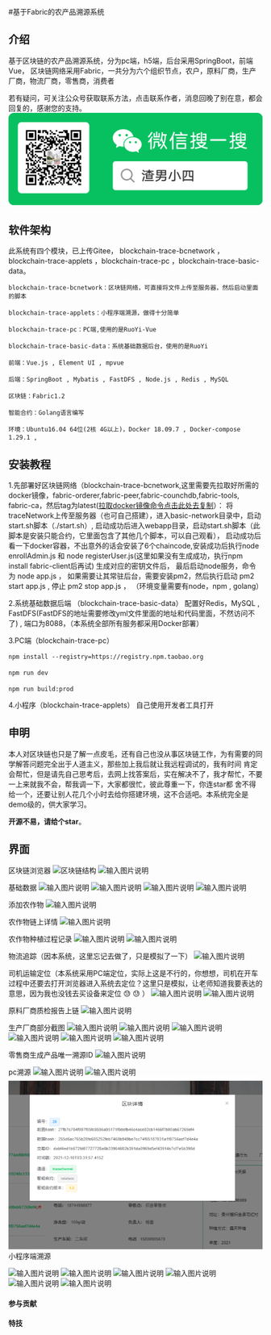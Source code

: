 #基于Fabric的农产品溯源系统  

## 介绍
    
基于区块链的农产品溯源系统，分为pc端，h5端，后台采用SpringBoot，前端Vue，
区块链网络采用Fabric，一共分为六个组织节点，农户，原料厂商，生产厂商，物流厂商，零售商，消费者  

若有疑问，可关注公众号获取联系方法，点击联系作者，消息回晚了别在意，都会回复的，感谢您的支持。    
![输入图片说明](install-fabric-env/image.png)

## 软件架构

此系统有四个模块，已上传Gitee， blockchain-trace-bcnetwork ，blockchain-trace-applets ，blockchain-trace-pc ，blockchain-trace-basic-data。

    blockchain-trace-bcnetwork：区块链网络，可直接将文件上传至服务器，然后启动里面的脚本

    blockchain-trace-applets：小程序端溯源，做得十分简单

    blockchain-trace-pc：PC端,使用的是RuoYi-Vue

    blockchain-trace-basic-data：系统基础数据后台，使用的是RuoYi

    前端：Vue.js , Element UI , mpvue

    后端：SpringBoot , Mybatis , FastDFS , Node.js , Redis , MySQL

    区块链：Fabric1.2

    智能合约：Golang语言编写

    环境：Ubuntu16.04 64位(2核 4G以上)，Docker 18.09.7 , Docker-compose 1.29.1 , 

## 安装教程


1.先部署好区块链网络（blockchain-trace-bcnetwork,这里需要先拉取好所需的docker镜像，fabric-orderer,fabric-peer,fabric-counchdb,fabric-tools,
fabric-ca，然后tag为latest([拉取docker镜像命令点击此处去复制](install-fabric-env/pull-fabric-images.md)）：
将traceNetwork上传至服务器（也可自己搭建），进入basic-network目录中，启动start.sh脚本（./start.sh）,
启动成功后进入webapp目录，启动start.sh脚本（此脚本是安装只能合约，它里面包含了其他几个脚本，可以自己观看），
启动成功后看一下docker容器，不出意外的话会安装了6个chaincode,安装成功后执行node enrollAdmin.js 
和 node registerUser.js(这里如果没有生成成功，执行npm install fabric-client后再试) 生成对应的密钥文件后，
最后启动node服务，命令为 node app.js ， 
如果需要让其常驻后台，需要安装pm2，然后执行启动 pm2 start app.js  , 停止  pm2 stop app.js ， 
（环境变量需要有node，npm , golang）
    
2.系统基础数据后端 （blockchain-trace-basic-data）
配置好Redis，MySQL , FastDFS(FastDFS的地址需要修改yml文件里面的地址和代码里面，不然访问不了) , 端口为8088，（本系统全部所有服务都采用Docker部署）

3.PC端（blockchain-trace-pc）

    npm install --registry=https://registry.npm.taobao.org

    npm run dev

    npm run build:prod

4.小程序（blockchain-trace-applets）
自己使用开发者工具打开
    

## **申明**
本人对区块链也只是了解一点皮毛，还有自己也没从事区块链工作，为有需要的同学解答问题完全出于人道主义，那些加上我后就让我远程调试的，我有时间
肯定会帮忙，但是请先自己思考后，去网上找答案后，实在解决不了，我才帮忙，不要一上来就我不会，帮我调一下，大家都很忙，彼此尊重一下，你连star都
舍不得给一个，还要让别人花几个小时去给你搭建环境，这不合适吧。本系统完全是demo级的，供大家学习。  

**开源不易，请给个star**。  
    
## 界面
区块链浏览器
![区块链结构](https://images.gitee.com/uploads/images/2021/0510/100450_865a1f55_4775150.png "6.png")
![输入图片说明](https://images.gitee.com/uploads/images/2021/0510/100501_6d258226_4775150.png "7.png")

基础数据
![输入图片说明](https://images.gitee.com/uploads/images/2021/0510/235544_3c60f0e6_4775150.png "a.png")
![输入图片说明](https://images.gitee.com/uploads/images/2021/0510/235556_7b27b3c8_4775150.png "b.png")
![输入图片说明](https://images.gitee.com/uploads/images/2021/0510/235607_f16f58ac_4775150.png "c.png")
![输入图片说明](https://images.gitee.com/uploads/images/2021/0510/235621_c25cd622_4775150.png "d.png")


添加农作物
![输入图片说明](https://images.gitee.com/uploads/images/2021/0510/095409_1656ec9f_4775150.png "界面1.png")

农作物链上详情
![输入图片说明](https://images.gitee.com/uploads/images/2021/0510/095812_c090b8eb_4775150.png "2.png")

农作物种植过程记录
![输入图片说明](https://images.gitee.com/uploads/images/2021/0510/095938_b91c4a9e_4775150.png "3.png")
![输入图片说明](https://images.gitee.com/uploads/images/2021/0510/100000_d3f09618_4775150.png "4.png")

物流追踪（因本系统，这里忘记去做了，只是模拟了一下）
![输入图片说明](https://images.gitee.com/uploads/images/2021/0510/100223_1c37229e_4775150.png "5.png")

司机运输定位（本系统采用PC端定位，实际上这是不行的，你想想，司机在开车过程中还要去打开浏览器进入系统去定位？这里只是模拟，让老师知道我要表达的意思，因为我也没钱去买设备来定位 :sweat:  :sweat: ）
![输入图片说明](https://images.gitee.com/uploads/images/2021/0510/101525_8ec61394_4775150.png "1.png")
![输入图片说明](https://images.gitee.com/uploads/images/2021/0510/101537_479fa381_4775150.png "2.png")

原料厂商质检报告上链
![输入图片说明](https://images.gitee.com/uploads/images/2021/0510/101838_07d8b55c_4775150.png "3.png")

生产厂商部分截图
![输入图片说明](https://images.gitee.com/uploads/images/2021/0510/104012_a3d0a8f3_4775150.png "1.png")
![输入图片说明](https://images.gitee.com/uploads/images/2021/0510/104029_3b281f09_4775150.png "2.png")
![输入图片说明](https://images.gitee.com/uploads/images/2021/0510/104040_db0dd517_4775150.png "QQ图片20210510103842.png")
![输入图片说明](https://images.gitee.com/uploads/images/2021/0510/104051_ded404ae_4775150.png "QQ图片20210510103846.png")
![输入图片说明](https://images.gitee.com/uploads/images/2021/0510/104059_b6383ed4_4775150.png "5.png")
![输入图片说明](https://images.gitee.com/uploads/images/2021/0510/104107_7bc0ed1e_4775150.png "6.png")


零售商生成产品唯一溯源ID
![输入图片说明](https://images.gitee.com/uploads/images/2021/0510/104115_bad29fb0_4775150.png "7.png")

pc溯源
![输入图片说明](https://images.gitee.com/uploads/images/2021/0707/152117_9beee42b_4775150.png "QQ图片20210707152056.png")
![输入图片说明](https://images.gitee.com/uploads/images/2021/0707/152129_8e55e697_4775150.png "QQ图片20210707152102.png")
![img.png](install-fabric-env/static/img.png)
小程序端溯源

![输入图片说明](https://images.gitee.com/uploads/images/2021/0510/234302_29fe611b_4775150.png "7.png")
![输入图片说明](https://images.gitee.com/uploads/images/2021/0510/234335_43fbec55_4775150.png "1.png")
![输入图片说明](https://images.gitee.com/uploads/images/2021/0510/234347_e2572d95_4775150.png "3.png")
![输入图片说明](https://images.gitee.com/uploads/images/2021/0510/234359_b5bac058_4775150.png "4.png")
![输入图片说明](https://images.gitee.com/uploads/images/2021/0510/234413_33dd3e47_4775150.png "5.png")
![输入图片说明](https://images.gitee.com/uploads/images/2021/0510/234428_bc064965_4775150.png "6.png")

#### 参与贡献


#### 特技
